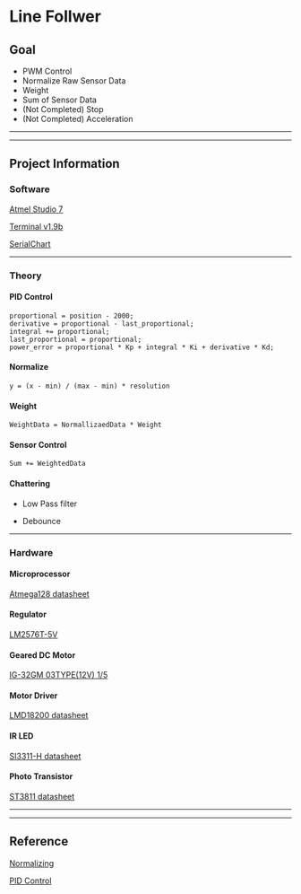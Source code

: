 # Line Follwer

## Goal

* PWM Control
* Normalize Raw Sensor Data
* Weight
* Sum of Sensor Data 
* (Not Completed) Stop
* (Not Completed) Acceleration

<hr/>

<hr/>

## Project Information

### Software

[Atmel Studio 7](http://studio.download.atmel.com/7.0.2389/as-installer-7.0.2389-full.exe "Atmel Studio 7")

[Terminal v1.9b](https://sites.google.com/site/terminalbpp/t/Terminal20130116.zip?attredirects=0&d=1 "Terminal v1.9b")

[SerialChart](http://starlino.com/data/serialchart/SerialChart_v034.zip "SerialChart")

<hr/>

### Theory

#### PID Control
<pre><code>proportional = position - 2000;
derivative = proportional - last_proportional;
integral += proportional;
last_proportional = proportional;
power_error = proportional * Kp + integral * Ki + derivative * Kd;</code></pre>

#### Normalize
<code>y = (x - min) / (max - min) * resolution</code>

#### Weight
<code>WeightData = NormallizaedData * Weight</code>

#### Sensor Control 
<code>Sum += WeightedData</code>

#### Chattering

* Low Pass filter

* Debounce

<hr/>

### Hardware

#### Microprocessor
[Atmega128 datasheet](http://ww1.microchip.com/downloads/en/devicedoc/doc2467.pdf "Atmega128 datasheet")

#### Regulator
[LM2576T-5V](https://www.ti.com/lit/ds/symlink/lm2576.pdf?HQS=TI-null-null-mousermode-df-pf-null-wwe&ts=1595291367860&ref_url=https%253A%252F%252Fkr.mouser.com%252F "LMD2576T-5V")

#### Geared DC Motor
[IG-32GM 03TYPE(12V) 1/5](http://www.dnj.co.kr/catalog_2014/15_IG-32GM%2003,04%20TYPE.pdf "IG-32GM 03TYPE(12V) 1/5")

#### Motor Driver
[LMD18200 datasheet](https://www.ti.com/lit/ds/symlink/lmd18200.pdf?ts=1595228398915&ref_url=https%253A%252F%252Fwww.ti.com%252Fproduct%252FLMD18200 "Motor Driver")

#### IR LED
[SI3311-H datasheet](https://pdf1.alldatasheet.co.kr/datasheet-pdf/view/154905/AUK/SI3311-H.html "SI3311-H")

#### Photo Transistor
[ST3811 datasheet](https://pdf1.alldatasheet.com/datasheet-pdf/view/77990/AUK/ST3811.html "ST3811")

<hr/>

<hr/>

## Reference

[Normalizing](http://theultimatelinefollower.blogspot.com/2015/12/reading-calibrating-and-normalizing.html "Normalizing")

[PID Control](https://en.wikipedia.org/wiki/PID_controller "PID")


